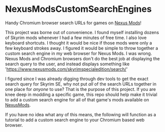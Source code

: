# NexusModsCustomSearchEngines
Handy Chromium browser search URLs for games on [Nexus Mods](https://www.nexusmods.com/)!

This project was borne out of convenience. I found myself installing dozens of Skyrim mods whenever I had a few minutes of free time. I also love keyboard shortcuts. I thought it would be nice if those mods were only a few keyboard strokes away. I figured it would be simple to throw together a custom search engine in my web browser for Nexus Mods. I was wrong. Nexus Mods and Chromium browsers don't do the best job at displaying the search query to the user, and instead displays something like 'https://www.nexusmods.com/skyrimspecialedition/search/'

I figured since I was already digging through dev tools to get the exact search query for Skyrim SE, why not put *all* of the search URLs together in one place for *anyone* to use? That is the purpose of this project. If you are knee deep in modding a specific game, this repo should help make it trivial to add a custom search engine for all of that game's mods available on [NexusMods](https://www.nexusmods.com/).

If you have no idea what any of this means, the following will function as a tutorial to add a custom search engine to your Chromium based web browser.
